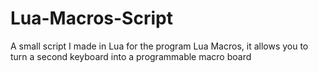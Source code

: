 # Lua-Macros-Script
A small script I made in Lua for the program Lua Macros, it allows you to turn a second keyboard into a programmable macro board
